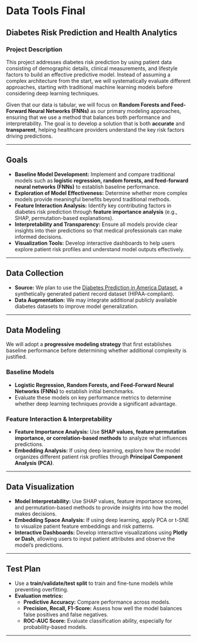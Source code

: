 # Data Tools Final

## Diabetes Risk Prediction and Health Analytics

### Project Description
This project addresses diabetes risk prediction by using patient data consisting of demographic details, clinical measurements, and lifestyle factors to build an effective predictive model. Instead of assuming a complex architecture from the start, we will systematically evaluate different approaches, starting with traditional machine learning models before considering deep learning techniques.  

Given that our data is tabular, we will focus on **Random Forests and Feed-Forward Neural Networks (FNNs)** as our primary modeling approaches, ensuring that we use a method that balances both performance and interpretability. The goal is to develop a solution that is both **accurate** and **transparent**, helping healthcare providers understand the key risk factors driving predictions.  

---

## Goals

- **Baseline Model Development:** Implement and compare traditional models such as **logistic regression, random forests, and feed-forward neural networks (FNNs)** to establish baseline performance.  
- **Exploration of Model Effectiveness:** Determine whether more complex models provide meaningful benefits beyond traditional methods.  
- **Feature Interaction Analysis:** Identify key contributing factors in diabetes risk prediction through **feature importance analysis** (e.g., SHAP, permutation-based explanations).  
- **Interpretability and Transparency:** Ensure all models provide clear insights into their predictions so that medical professionals can make informed decisions.  
- **Visualization Tools:** Develop interactive dashboards to help users explore patient risk profiles and understand model outputs effectively.  

---

## Data Collection

- **Source:** We plan to use the [Diabetes Prediction in America Dataset](https://www.kaggle.com/datasets/ashaychoudhary/diabetes-prediction-in-america-dataset), a synthetically generated patient record dataset (HIPAA-compliant).  
- **Data Augmentation:** We may integrate additional publicly available diabetes datasets to improve model generalization.  

---

## Data Modeling

We will adopt a **progressive modeling strategy** that first establishes baseline performance before determining whether additional complexity is justified.  

### Baseline Models

- **Logistic Regression, Random Forests, and Feed-Forward Neural Networks (FNNs)** to establish initial benchmarks.  
- Evaluate these models on key performance metrics to determine whether deep learning techniques provide a significant advantage.  

### Feature Interaction & Interpretability

- **Feature Importance Analysis:** Use **SHAP values, feature permutation importance, or correlation-based methods** to analyze what influences predictions.  
- **Embedding Analysis:** If using deep learning, explore how the model organizes different patient risk profiles through **Principal Component Analysis (PCA)**.  

---

## Data Visualization

- **Model Interpretability:** Use SHAP values, feature importance scores, and permutation-based methods to provide insights into how the model makes decisions.  
- **Embedding Space Analysis:** If using deep learning, apply PCA or t-SNE to visualize patient feature embeddings and risk patterns.  
- **Interactive Dashboards:** Develop interactive visualizations using **Plotly or Dash**, allowing users to input patient attributes and observe the model’s predictions.  

---

## Test Plan

- Use a **train/validate/test split** to train and fine-tune models while preventing overfitting.  
- **Evaluation metrics:**  
  - **Predictive Accuracy:** Compare performance across models.  
  - **Precision, Recall, F1-Score:** Assess how well the model balances false positives and false negatives.  
  - **ROC-AUC Score:** Evaluate classification ability, especially for probability-based models.  

---
